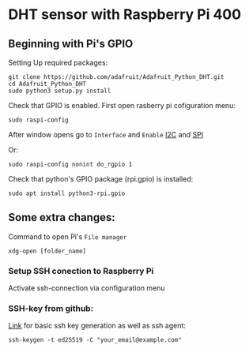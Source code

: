 # DHT sensor with Raspberry Pi 400
## Beginning with Pi's GPIO

Setting Up required packages:

    git clone https://github.com/adafruit/Adafruit_Python_DHT.git
    cd Adafruit_Python_DHT
    sudo python3 setup.py install

Check that GPIO is enabled. First open rasberry pi cofiguration menu:

    sudo raspi-config

After window opens go to `Interface` and `Enable` [I2C](https://raspberrytips.com/glossary/i2c/) and [SPI](https://raspberrytips.com/glossary/spi/) 

Or: 

    sudo raspi-config nonint do_rgpio 1

Check that python's GPIO package (rpi.gpio) is installed:

    sudo apt install python3-rpi.gpio


## Some extra changes:

Command to open Pi's `File manager`

    xdg-open [folder_name]


### Setup SSH conection to Raspberry Pi 

Activate ssh-connection via configuration menu

### SSH-key from github:
[Link](https://docs.github.com/en/authentication/connecting-to-github-with-ssh/generating-a-new-ssh-key-and-adding-it-to-the-ssh-agent) for basic ssh key generation as well as ssh agent:

    ssh-keygen -t ed25519 -C "your_email@example.com"



